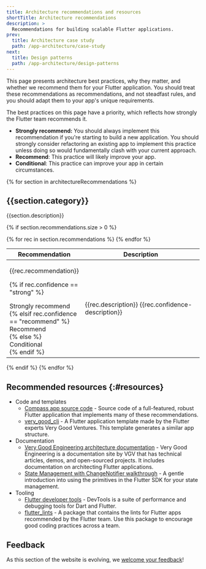 ```yaml
---
title: Architecture recommendations and resources
shortTitle: Architecture recommendations
description: >
  Recommendations for building scalable Flutter applications.
prev:
  title: Architecture case study
  path: /app-architecture/case-study
next:
  title: Design patterns
  path: /app-architecture/design-patterns
---
```


This page presents architecture best practices, why they matter, and
whether we recommend them for your Flutter application.
You should treat these recommendations as recommendations,
and not steadfast rules, and you should
adapt them to your app's unique requirements.

The best practices on this page have a priority,
which reflects how strongly the Flutter team recommends it.

* **Strongly recommend:** You should always implement this recommendation if
  you're starting to build a new application. You should strongly consider
  refactoring an existing app to implement this practice unless doing so would
  fundamentally clash with your current approach.
* **Recommend**: This practice will likely improve your app.
* **Conditional**: This practice can improve your app in certain circumstances.

{% for section in architectureRecommendations %}
## {{section.category}}

{{section.description}}

{% if section.recommendations.size > 0 %}

<table class="table table-striped" style="border-bottom:1px #DADCE0 solid;">
<thead>
  <tr>
    <th style="width: 30%;">Recommendation</th>
    <th style="width: 70%;">Description</th>
  </tr>
</thead>
<tbody>
{% for rec in section.recommendations %}
<tr>
<td>

  {{rec.recommendation}}

{% if rec.confidence == "strong" %}
  <div class="rrec-pill success">Strongly recommend</div>
{% elsif rec.confidence == "recommend" %}
  <div class="rrec-pill info">Recommend</div>
{% else %}
  <div class="rrec-pill">Conditional</div>
{% endif %}

</td>
<td>

  {{rec.description}}
  {{rec.confidence-description}}

</td>
</tr>
{% endfor %}
</tbody>
</table>

{% endif %}
{% endfor %}

<a id="recommended-resources" aria-hidden="true"></a>

## Recommended resources {:#resources}

* Code and templates
  * [Compass app source code][] -
    Source code of a full-featured, robust Flutter application that
    implements many of these recommendations.
  * [very_good_cli][] -
    A Flutter application template made by
    the Flutter experts Very Good Ventures.
    This template generates a similar app structure.
* Documentation
  * [Very Good Engineering architecture documentation][] -
    Very Good Engineering is a documentation site by VGV that has
    technical articles, demos, and open-sourced projects.
    It includes documentation on architecting Flutter applications.
  * [State Management with ChangeNotifier walkthrough][] -
    A gentle introduction into using the primitives in
    the Flutter SDK for your state management.
* Tooling
  * [Flutter developer tools][] -
    DevTools is a suite of performance and debugging tools for Dart and Flutter.
  * [flutter_lints][] -
    A package that contains the lints for
    Flutter apps recommended by the Flutter team.
    Use this package to encourage good coding practices across a team.


[Separation-of-concerns]: https://en.wikipedia.org/wiki/Separation_of_concerns
[architecture case study]: /app-architecture/guide
[our ChangeNotifier recommendation]: /get-started/fwe/state-management
[other popular options]: https://docs.flutter.dev/data-and-backend/state-mgmt/options
[freezed]: https://pub.dev/packages/freezed
[built_value]: https://pub.dev/packages/built_value
[Flutter Navigator API]: https://docs.flutter.dev/ui/navigation
[pub.dev]: https://pub.dev
[Compass app source code]: https://github.com/flutter/samples/tree/main/compass_app
[very_good_cli]: https://cli.vgv.dev/
[Very Good Engineering architecture documentation]: https://engineering.verygood.ventures/architecture/
[State Management with ChangeNotifier walkthrough]: /get-started/fwe/state-management
[Flutter developer tools]: /tools/devtools
[flutter_lints]: https://pub.dev/packages/flutter_lints

## Feedback

As this section of the website is evolving,
we [welcome your feedback][]!

[welcome your feedback]: https://google.qualtrics.com/jfe/form/SV_4T0XuR9Ts29acw6?page="recommendations"
